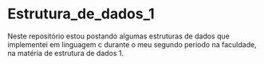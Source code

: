 # Estrutura_de_dados_1
Neste repositório estou postando algumas estruturas de dados que implementei em linguagem c durante o meu segundo periodo na faculdade, na matéria de estrutura de dados 1.
